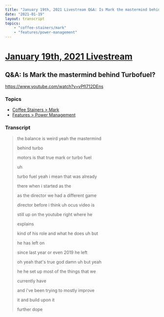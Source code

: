 ```yaml
---
title: "January 19th, 2021 Livestream Q&A: Is Mark the mastermind behind Turbofuel?"
date: "2021-01-19"
layout: transcript
topics:
    - "coffee-stainers/mark"
    - "features/power-management"
---
```

# [January 19th, 2021 Livestream](../2021-01-19.md)
## Q&A: Is Mark the mastermind behind Turbofuel?
https://www.youtube.com/watch?v=vPfI712DEns

### Topics
* [Coffee Stainers > Mark](../topics/coffee-stainers/mark.md)
* [Features > Power Management](../topics/features/power-management.md)

### Transcript

> the balance is weird yeah the mastermind
>
> behind turbo
>
> motors is that true mark or turbo fuel
>
> uh
>
> turbo fuel yeah i mean that was already
>
> there when i started as the
>
> as the director we had a different game
>
> director before i think uh ocus video is
>
> still up on the youtube right where he
>
> explains
>
> kind of his role and what he does uh but
>
> he has left on
>
> since last year or even 2019 he left
>
> oh yeah that's true god damn uh but yeah
>
> he he set up most of the things that we
>
> currently have
>
> and i've been trying to mostly improve
>
> it and build upon it
>
> further dope
